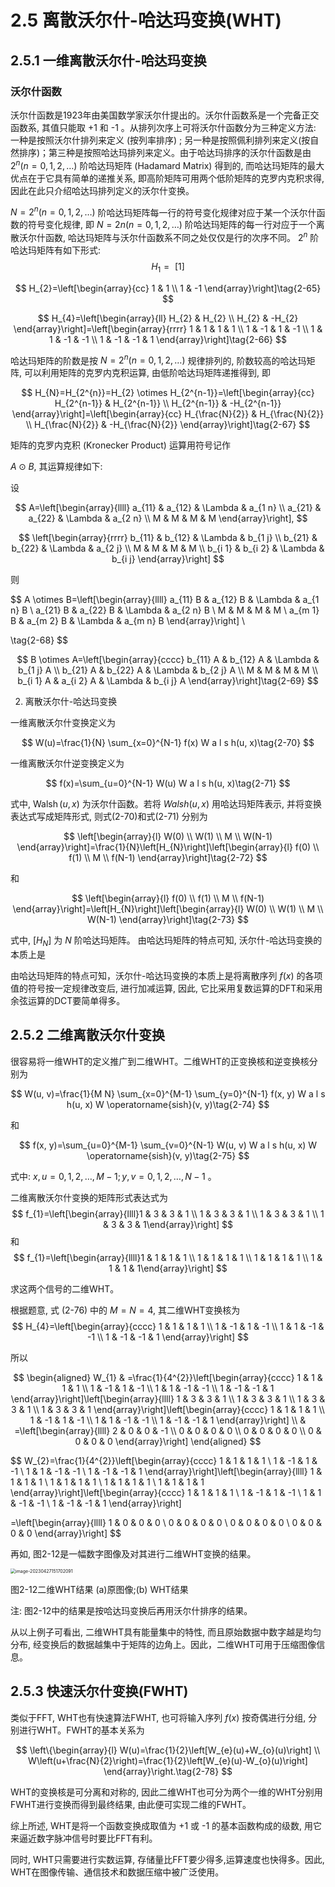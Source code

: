 # 2.5 离散沃尔什-哈达玛变换(WHT) 

## 2.5.1 一维离散沃尔什-哈达玛变换

### 沃尔什函数

沃尔什函数是1923年由美国数学家沃尔什提出的。沃尔什函数系是一个完备正交函数系, 其值只能取 +1 和 -1 。从排列次序上可将沃尔什函数分为三种定义方法: 一种是按照沃尔什排列来定义 (按列率排序) ; 另一种是按照佩利排列来定义(按自然排序)；第三种是按照哈达玛排列来定义。由于哈达玛排序的沃尔什函数是由 $2^{n}(n=0,1,2, \ldots)$ 阶哈达玛矩阵 (Hadamard Matrix) 得到的, 而哈达玛矩阵的最大优点在于它具有简单的递推关系, 即高阶矩阵可用两个低阶矩阵的克罗内克积求得, 因此在此只介绍哈达玛排列定义的沃尔什变换。

 $N=2^{n}(n=0,1,2, \ldots)$ 阶哈达玛矩阵每一行的符号变化规律对应于某一个沃尔什函数的符号变化规律, 即 $N=2 n(n=0,1,2, \ldots)$ 阶哈达玛矩阵的每一行对应于一个离散沃尔什函数, 哈达玛矩阵与沃尔什函数系不同之处仅仅是行的次序不同。 $2^{n}$ 阶哈达玛矩阵有如下形式:
$$
H_{1}=\text { [1] }\tag{2-64}
$$

$$
H_{2}=\left[\begin{array}{cc}
1 & 1 \\
1 & -1
\end{array}\right]\tag{2-65}
$$

$$
H_{4}=\left[\begin{array}{ll}
H_{2} & H_{2} \\
H_{2} & -H_{2}
\end{array}\right]=\left[\begin{array}{rrrr}
1 & 1 & 1 & 1 \\
1 & -1 & 1 & -1 \\
1 & 1 & -1 & -1 \\
1 & -1 & -1 & 1
\end{array}\right]\tag{2-66}
$$

哈达玛矩阵的阶数是按 $N=2^{n}(n=0,1,2, \ldots)$ 规律排列的, 阶数较高的哈达玛矩阵, 可以利用矩阵的克罗内克积运算, 由低阶哈达玛矩阵递推得到, 即

$$
H_{N}=H_{2^{n}}=H_{2} \otimes H_{2^{n-1}}=\left[\begin{array}{cc}
H_{2^{n-1}} & H_{2^{n-1}} \\
H_{2^{n-1}} & -H_{2^{n-1}}
\end{array}\right]=\left[\begin{array}{cc}
H_{\frac{N}{2}} & H_{\frac{N}{2}} \\
H_{\frac{N}{2}} & -H_{\frac{N}{2}}
\end{array}\right]\tag{2-67}
$$



矩阵的克罗内克积 (Kronecker Product) 运算用符号记作

$A \odot B$, 其运算规律如下:

设

$$
A=\left[\begin{array}{llll}
a_{11} & a_{12} & \Lambda & a_{1 n} \\
a_{21} & a_{22} & \Lambda & a_{2 n} \\
M & M & M & M
\end{array}\right],
$$

$$
\left[\begin{array}{rrrr}
b_{11} & b_{12} & \Lambda & b_{1 j} \\
b_{21} & b_{22} & \Lambda & a_{2 j} \\
M & M & M & M \\
b_{i 1} & b_{i 2} & \Lambda & b_{i j}
\end{array}\right]
$$

则

$$
 A \otimes B=\left[\begin{array}{llll}
a_{11} B & a_{12} B & \Lambda & a_{1 n} B \\
a_{21} B & a_{22} B & \Lambda & a_{2 n} B \\
M & M & M & M \\
a_{m 1} B & a_{m 2} B & \Lambda & a_{m n} B
\end{array}\right] \\

\tag{2-68}
$$

$$
 B \otimes A=\left[\begin{array}{cccc}
b_{11} A & b_{12} A & \Lambda & b_{1 j} A \\
b_{21} A & b_{22} A & \Lambda & b_{2 j} A \\
M & M & M & M \\
b_{i 1} A & a_{i 2} A & \Lambda & b_{i j} A
\end{array}\right]\tag{2-69}
$$



2. 离散沃尔什-哈达玛变换

一维离散沃尔什变换定义为

$$
W(u)=\frac{1}{N} \sum_{x=0}^{N-1} f(x) W a l s h(u, x)\tag{2-70}
$$

一维离散沃尔什逆变换定义为

$$
f(x)=\sum_{u=0}^{N-1} W(u) W a l s h(u, x)\tag{2-71}
$$

式中, $\operatorname{Walsh}(u, x)$ 为沃尔什函数。若将 $W a l s h(u, x)$ 用哈达玛矩阵表示, 并将变换表达式写成矩阵形式, 则式(2-70)和式(2-71) 分别为 

$$
\left[\begin{array}{l}
W(0) \\
W(1) \\
M \\
W(N-1)
\end{array}\right]=\frac{1}{N}\left[H_{N}\right]\left[\begin{array}{l}
f(0) \\
f(1) \\
M \\
f(N-1)
\end{array}\right]\tag{2-72}
$$

和

$$
\left[\begin{array}{l}
f(0) \\
f(1) \\
M \\
f(N-1)
\end{array}\right]=\left[H_{N}\right]\left[\begin{array}{l}
W(0) \\
W(1) \\
M \\
W(N-1)
\end{array}\right]\tag{2-73}
$$

式中, $\left[H_{N}\right]$ 为 $N$ 阶哈达玛矩阵。 由哈达玛矩阵的特点可知, 沃尔什-哈达玛变换的本质上是

由哈达玛矩阵的特点可知，沃尔什-哈达玛变换的本质上是将离散序列 $f(x)$ 的各项值的符号按一定规律改变后, 进行加减运算, 因此, 它比采用复数运算的DFT和采用余弦运算的DCT要简单得多。



## 2.5.2 二维离散沃尔什变换

很容易将一维WHT的定义推广到二维WHT。二维WHT的正变换核和逆变换核分别为

$$
W(u, v)=\frac{1}{M N} \sum_{x=0}^{M-1} \sum_{y=0}^{N-1} f(x, y) W a l s h(u, x) W \operatorname{sish}(v, y)\tag{2-74}
$$

和

$$
f(x, y)=\sum_{u=0}^{M-1} \sum_{v=0}^{N-1} W(u, v) W a l s h(u, x) W \operatorname{sish}(v, y)\tag{2-75}
$$

式中: $x, u=0,1,2, \ldots, M-1 ; y, v=0,1,2, \ldots, N-1$ 。 

二维离散沃尔什变换的矩阵形式表达式为
$$
f_{1}=\left[\begin{array}{llll}1 & 3 & 3 & 1 \\ 1 & 3 & 3 & 1 \\ 1 & 3 & 3 & 1 \\ 1 & 3 & 3 & 1\end{array}\right]
$$
和
$$
f_{1}=\left[\begin{array}{llll}1 & 1 & 1 & 1 \\ 1 & 1 & 1 & 1 \\ 1 & 1 & 1 & 1 \\ 1 & 1 & 1 & 1\end{array}\right]
$$

求这两个信号的二维WHT。 

根据题意, 式 (2-76) 中的 $M=N=4$, 其二维WHT变换核为
$$
H_{4}=\left[\begin{array}{cccc}
1 & 1 & 1 & 1 \\
1 & -1 & 1 & -1 \\
1 & 1 & -1 & -1 \\
1 & -1 & -1 & 1
\end{array}\right]
$$

所以

$$
\begin{aligned}
W_{1} & =\frac{1}{4^{2}}\left[\begin{array}{cccc}
1 & 1 & 1 & 1 \\
1 & -1 & 1 & -1 \\
1 & 1 & -1 & -1 \\
1 & -1 & -1 & 1
\end{array}\right]\left[\begin{array}{llll}
1 & 3 & 3 & 1 \\
1 & 3 & 3 & 1 \\
1 & 3 & 3 & 1 \\
1 & 3 & 3 & 1
\end{array}\right]\left[\begin{array}{cccc}
1 & 1 & 1 & 1 \\
1 & -1 & 1 & -1 \\
1 & 1 & -1 & -1 \\
1 & -1 & -1 & 1
\end{array}\right] \\
& =\left[\begin{array}{llll}
2 & 0 & 0 & -1 \\
0 & 0 & 0 & 0 \\
0 & 0 & 0 & 0 \\
0 & 0 & 0 & 0
\end{array}\right]
\end{aligned}
$$



$$
W_{2}=\frac{1}{4^{2}}\left[\begin{array}{cccc}
1 & 1 & 1 & 1 \\
1 & -1 & 1 & -1 \\
1 & 1 & -1 & -1 \\
1 & -1 & -1 & 1
\end{array}\right]\left[\begin{array}{llll}
1 & 1 & 1 & 1 \\
1 & 1 & 1 & 1 \\
1 & 1 & 1 & 1 \\
1 & 1 & 1 & 1
\end{array}\right]\left[\begin{array}{cccc}
1 & 1 & 1 & 1 \\
1 & -1 & 1 & -1 \\
1 & 1 & -1 & -1 \\
1 & -1 & -1 & 1
\end{array}\right]

=\left[\begin{array}{llll}
1 & 0 & 0 & 0 \\
0 & 0 & 0 & 0 \\
0 & 0 & 0 & 0 \\
0 & 0 & 0 & 0
\end{array}\right]
$$

再如, 图2-12是一幅数字图像及对其进行二维WHT变换的结果。

<img src="C:/Users/16955/AppData/Roaming/Typora/typora-user-images/image-20230427151702091.png" alt="image-20230427151702091" style="zoom:50%;" />

图2-12二维WHT结果
(a)原图像;(b) WHT结果 

注: 图2-12中的结果是按哈达玛变换后再用沃尔什排序的结果。

从以上例子可看出, 二维WHT具有能量集中的特性, 而且原始数据中数字越是均匀分布, 经变换后的数据越集中于矩阵的边角上。因此，二维WHT可用于压缩图像信息。 

## 2.5.3 快速沃尔什变换(FWHT)

类似于FFT, WHT也有快速算法FWHT, 也可将输入序列 $f(x)$ 按奇偶进行分组, 分别进行WHT。FWHT的基本关系为

$$
\left\{\begin{array}{l}
W(u)=\frac{1}{2}\left[W_{e}(u)+W_{o}(u)\right] \\
W\left(u+\frac{N}{2}\right)=\frac{1}{2}\left[W_{e}(u)-W_{o}(u)\right]
\end{array}\right.\tag{2-78}
$$

WHT的变换核是可分离和对称的, 因此二维WHT也可分为两个一维的WHT分别用FWHT进行变换而得到最终结果, 由此便可实现二维的FWHT。 

综上所述, WHT是将一个函数变换成取值为 +1 或 -1 的基本函数构成的级数, 用它来逼近数字脉冲信号时要比FFT有利。

同时, WHT只需要进行实数运算, 存储量比FFT要少得多,运算速度也快得多。因此, WHT在图像传输、通信技术和数据压缩中被广泛使用。